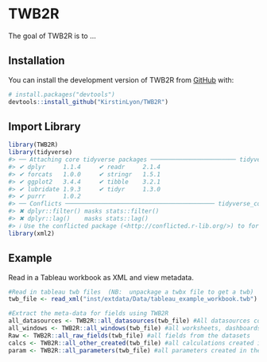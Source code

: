 
<!-- README.md is generated from README.Rmd. Please edit that file -->

# TWB2R

<!-- badges: start -->
<!-- badges: end -->

The goal of TWB2R is to …

## Installation

You can install the development version of TWB2R from
[GitHub](https://github.com/) with:

``` r
# install.packages("devtools")
devtools::install_github("KirstinLyon/TWB2R")
```

## Import Library

``` r
library(TWB2R)
library(tidyverse)
#> ── Attaching core tidyverse packages ──────────────────────── tidyverse 2.0.0 ──
#> ✔ dplyr     1.1.4     ✔ readr     2.1.4
#> ✔ forcats   1.0.0     ✔ stringr   1.5.1
#> ✔ ggplot2   3.4.4     ✔ tibble    3.2.1
#> ✔ lubridate 1.9.3     ✔ tidyr     1.3.0
#> ✔ purrr     1.0.2     
#> ── Conflicts ────────────────────────────────────────── tidyverse_conflicts() ──
#> ✖ dplyr::filter() masks stats::filter()
#> ✖ dplyr::lag()    masks stats::lag()
#> ℹ Use the conflicted package (<http://conflicted.r-lib.org/>) to force all conflicts to become errors
library(xml2)
```

## Example

Read in a Tableau workbook as XML and view metadata.

``` r
#Read in tableau twb files  (NB:  unpackage a twbx file to get a twb)
twb_file <- read_xml("inst/extdata/Data/tableau_example_workbook.twb")

#Extract the meta-data for fields using TWB2R
all_datasources <- TWB2R::all_datasources(twb_file) #All datasources connected to the workbook
all_windows <- TWB2R::all_windows(twb_file) #all worksheets, dashboards and storyboards in the workbook
Raw <- TWB2R::all_raw_fields(twb_file) #all fields from the datasets
calcs <- TWB2R::all_other_created(twb_file) #all calculations created in the workbook
param <- TWB2R::all_parameters(twb_file) #all parameters created in the workbook
```
